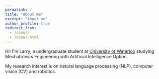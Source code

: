 ```yaml
---
permalink: /
title: "About me"
excerpt: "About me"
author_profile: true
redirect_from: 
  - /about/
  - /about.html
---
```


Hi! I'm Larry, a undergraduate student at [University of Waterloo](https://uwaterloo.ca/) studying Mechatronics Engineering with Artificial Intelligence Option. 

My research interest is on natural language processing (NLP), computer vision (CV) and robotics.
